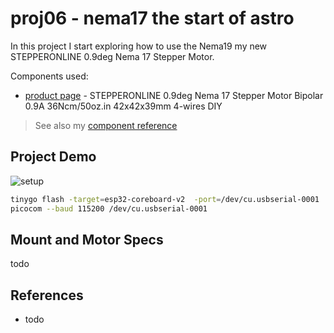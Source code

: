 # proj06 - nema17 the start of astro

In this project I start exploring how to use the Nema19 my new STEPPERONLINE 0.9deg Nema 17 Stepper Motor.

Components used:

* [product page](https://www.amazon.com/STEPPERONLINE-Stepper-Bipolar-42x42x39mm-4-wires/dp/B00W98OYE4?pd_rd_w=A8Ylc&content-id=amzn1.sym.bc622850-a717-4d94-96c3-7cc183488298&pf_rd_p=bc622850-a717-4d94-96c3-7cc183488298&pf_rd_r=B5FRSWXQAHWXZYYD9T4A&pd_rd_wg=QT3en&pd_rd_r=b1a31da3-8fb8-4f7c-abe6-ccf39265831e&pd_rd_i=B00W98OYE4&psc=1&ref_=pd_bap_d_rp_1_t) - STEPPERONLINE 0.9deg Nema 17 Stepper Motor Bipolar 0.9A 36Ncm/50oz.in 42x42x39mm 4-wires DIY

> See also my [component reference](https://github.com/tonygilkerson/things#components)

## Project Demo

![setup](img/todo.drawio.png)

```bash
tinygo flash -target=esp32-coreboard-v2  -port=/dev/cu.usbserial-0001
picocom --baud 115200 /dev/cu.usbserial-0001
```

## Mount and Motor Specs

todo

## References

* todo